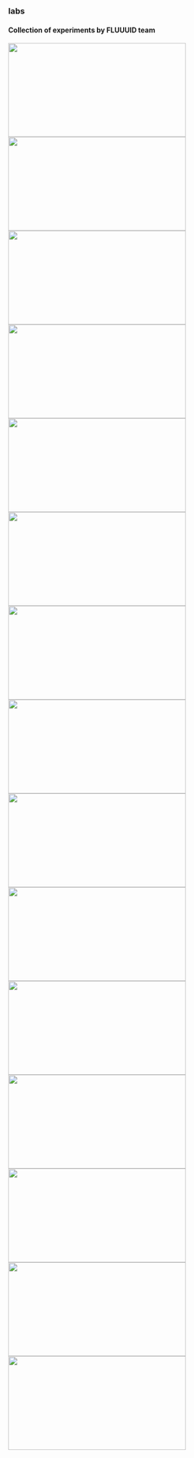 ### labs

#### Collection of experiments by FLUUUID team

<a href="http://labs.fluuu.id/bloom/dist/" target="_blank"><img src="http://payload331.cargocollective.com/1/1/51718/8925611/bloom_599.png" width="360" height="190"></a>
<a href="http://labs.fluuu.id/generative-forms/dist/" target="_blank"><img src="http://payload331.cargocollective.com/1/1/51718/8925611/gnd_900.jpg" width="360" height="190"></a>
<a href="http://labs.fluuu.id/geo/dist" target="_blank"><img src="http://payload331.cargocollective.com/1/1/51718/8925611/1_1_1000.png" width="360" height="190"></a>
<a href="http://labs.fluuu.id/fireworks" target="_blank"><img src="http://payload331.cargocollective.com/1/1/51718/8925611/fireworks_884.jpg" width="360" height="190"></a>
<a href="http://labs.fluuu.id/tubes/" target="_blank"><img src="http://payload331.cargocollective.com/1/1/51718/8925611/3_1000.png" width="360" height="190"></a>
<a href="http://labs.fluuu.id/muda/" target="_blank"><img src="http://payload331.cargocollective.com/1/1/51718/8925611/CIsZdkLWgAAC1Vn_600.png" width="360" height="190"></a>
<a href="http://labs.fluuu.id/iso2/" target="_blank"><img src="http://payload331.cargocollective.com/1/1/51718/8925611/Screen-Shot-2015-07-01-at-17.35.37_1340_c.png" width="360" height="190"></a>
<a href="http://labs.fluuu.id/lines/" target="_blank"><img src="http://payload331.cargocollective.com/1/1/51718/8925611/exp_1000.jpg" width="360" height="190"></a>
<a href="http://labs.fluuu.id/stars/" target="_blank"><img src="http://payload331.cargocollective.com/1/1/51718/8925611/stars_310.png" width="360" height="190"></a>
<a href="http://labs.fluuu.id/box-physics/" target="_blank"><img src="http://payload331.cargocollective.com/1/1/51718/8925611/2_1000.png" width="360" height="190"></a>
<a href="http://labs.fluuu.id/vendetta/" target="_blank"><img src="http://payload331.cargocollective.com/1/1/51718/8925611/1_1000.png" width="360" height="190"></a>
<a href="http://labs.fluuu.id/sym/" target="_blank"><img src="http://payload331.cargocollective.com/1/1/51718/8925611/Untitled-2_1000.jpg" width="360" height="190"></a>
<a href="http://labs.fluuu.id/torus/" target="_blank"><img src="http://payload331.cargocollective.com/1/1/51718/8925611/torus_310.png" width="360" height="190"></a>
<a href="http://labs.fluuu.id/web/" target="_blank"><img src="http://payload331.cargocollective.com/1/1/51718/8925611/4_1000.png" width="360" height="190"></a>
<a href="http://labs.s2paganini.com/streetview/" target="_blank"><img src="http://payload331.cargocollective.com/1/1/51718/8925611/a_1340_c.png" width="360" height="190"></a>